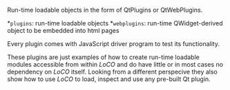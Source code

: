 Run-time loadable objects in the form of QtPlugins or QtWebPlugins.

*`plugins`: run-time loadable objects
*`webplugins`: run-time QWidget-derived object to be embedded into html pages

Every plugin comes with JavaScript driver program to test its functionality.

These plugins are just examples of how to create run-time loadable modules 
accessible from within _LoCO_ and do have little or in most cases no dependency on _LoCO_ itself.
Looking from a different perspecive they also show how to use _LoCO_ to load,
inspect and use any pre-built Qt plugin. 
